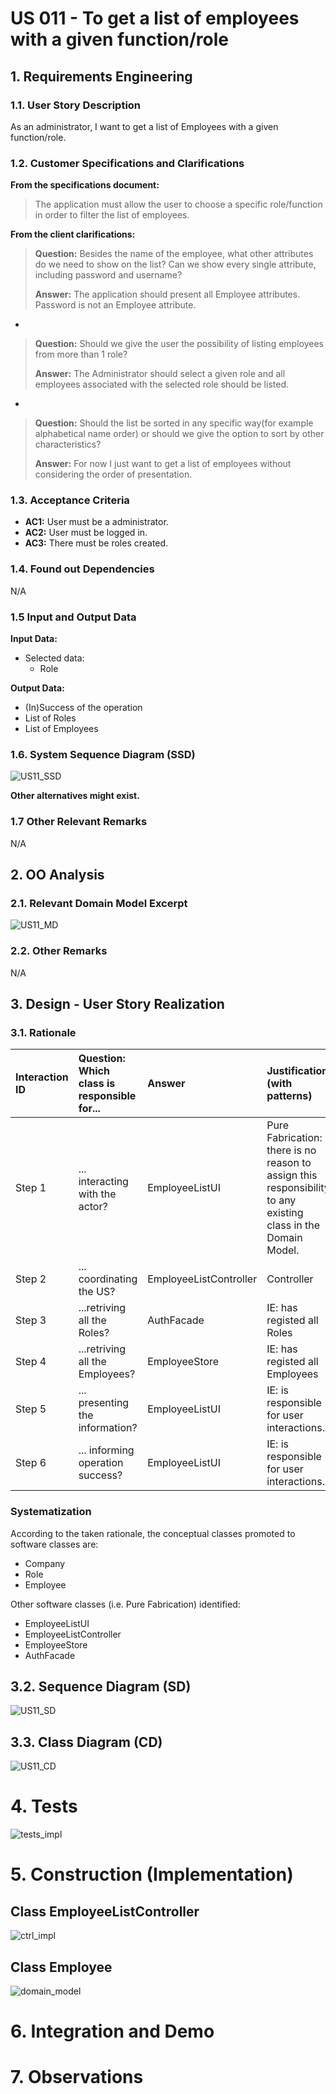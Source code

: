 # US 011 - To get a list of employees with a given function/role

## 1. Requirements Engineering


### 1.1. User Story Description

As an administrator, I want to get a list of Employees with a given function/role.


### 1.2. Customer Specifications and Clarifications 


**From the specifications document:**

> The application must allow the user to choose a specific role/function in order to filter the list of employees.


**From the client clarifications:**

> **Question:** Besides the name of the employee, what other attributes do we need to show on the list? Can we show every single attribute, including password and username?
>
> **Answer:** The application should present all Employee attributes.
Password is not an Employee attribute.

-

> **Question:** Should we give the user the possibility of listing employees from more than 1 role?
>
> **Answer:** The Administrator should select a given role and all employees associated with the selected role should be listed.

-

> **Question:** Should the list be sorted in any specific way(for example alphabetical name order) or should we give the option to sort by other characteristics?
>
> **Answer:** For now I just want to get a list of employees without considering the order of presentation.


### 1.3. Acceptance Criteria


* **AC1:** User must be a administrator.
* **AC2:** User must be logged in.
* **AC3:** There must be roles created.


### 1.4. Found out Dependencies

N/A

### 1.5 Input and Output Data


**Input Data:**
	
* Selected data:
	* Role

**Output Data:**

* (In)Success of the operation
* List of Roles
* List of Employees

### 1.6. System Sequence Diagram (SSD)

![US11_SSD](US11_SSD.svg)


**Other alternatives might exist.**

### 1.7 Other Relevant Remarks

N/A

## 2. OO Analysis

### 2.1. Relevant Domain Model Excerpt 

![US11_MD](US11_MD.svg)

### 2.2. Other Remarks

N/A


## 3. Design - User Story Realization 

### 3.1. Rationale

| Interaction ID | Question: Which class is responsible for... | Answer                 | Justification (with patterns)  |
|:---------------|:--------------------- |:-----------------------|:---------------------------- |
| Step 1  		     |	... interacting with the actor? | EmployeeListUI         |  Pure Fabrication: there is no reason to assign this responsibility to any existing class in the Domain Model.           |
| Step 2	  		    |	... coordinating the US? | EmployeeListController | Controller                             |
| Step 3  		     |	...retriving all the Roles? | AuthFacade             | IE: has registed all Roles  |
| Step 4 		      |	 ...retriving all the Employees? | EmployeeStore          | IE: has registed all Employees  |
| Step 5  		     |	... presenting the information? | EmployeeListUI         | IE: is responsible for user interactions.| 
| Step 6  		     |	... informing operation success?| EmployeeListUI         | IE: is responsible for user interactions.  | 

### Systematization ##

According to the taken rationale, the conceptual classes promoted to software classes are: 

 * Company
 * Role
 * Employee

Other software classes (i.e. Pure Fabrication) identified: 

 * EmployeeListUI 
 * EmployeeListController 
 * EmployeeStore
 * AuthFacade


## 3.2. Sequence Diagram (SD)

![US11_SD](US11_SD.svg)

## 3.3. Class Diagram (CD)

![US11_CD](US11_CD.svg)

# 4. Tests 

![tests_impl](tests_impl.png)

# 5. Construction (Implementation)


## Class EmployeeListController 

![ctrl_impl](ctrl_impl.png)

## Class Employee

![domain_model](domain_model.png)

# 6. Integration and Demo 




# 7. Observations







